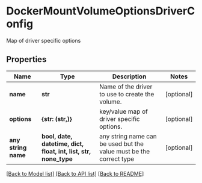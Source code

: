 # DockerMountVolumeOptionsDriverConfig

Map of driver specific options

## Properties
Name | Type | Description | Notes
------------ | ------------- | ------------- | -------------
**name** | **str** | Name of the driver to use to create the volume. | [optional] 
**options** | **{str: (str,)}** | key/value map of driver specific options. | [optional] 
**any string name** | **bool, date, datetime, dict, float, int, list, str, none_type** | any string name can be used but the value must be the correct type | [optional]

[[Back to Model list]](../README.md#documentation-for-models) [[Back to API list]](../README.md#documentation-for-api-endpoints) [[Back to README]](../README.md)


